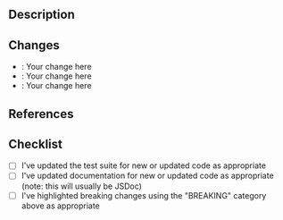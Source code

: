 ## Description

<!--
Thanks for your contribution! Take a moment to answer these questions so that reviewers have the information they need to properly understand your changes:

* What is the current state of things and why does it need to change?
* What is the solution your changes offer and how does it work?
* Are you introducing a breaking change to a package (renaming or removing a part of a public interface)?
-->

## Changes

<!--
Pretend that you're updating a changelog. How would you categorize your changes?

CATEGORY is one of:

- BREAKING
- ADDED
- CHANGED
- DEPRECATED
- REMOVED
- FIXED

(Security-related changes should go through the Security Advisory process.)
-->

- **<CATEGORY>**: Your change here
- **<CATEGORY>**: Your change here
- **<CATEGORY>**: Your change here

## References

<!--
Are there any issues or other links that reviewers should consult to understand this pull request better? For instance:

* Fixes #12345
* See: #67890
-->

## Checklist

- [ ] I've updated the test suite for new or updated code as appropriate
- [ ] I've updated documentation for new or updated code as appropriate (note: this will usually be JSDoc)
- [ ] I've highlighted breaking changes using the "BREAKING" category above as appropriate
